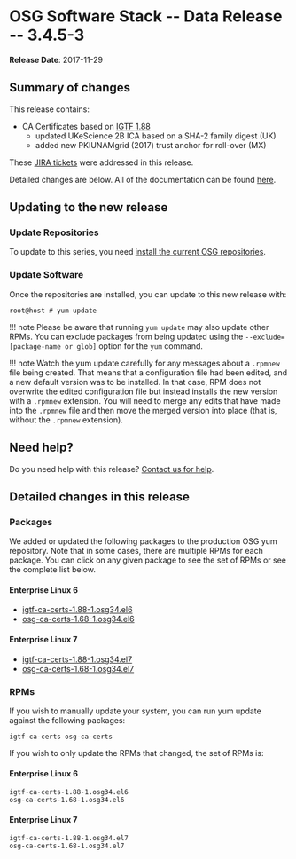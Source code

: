 OSG Software Stack -- Data Release -- 3.4.5-3
=============================================

**Release Date**: 2017-11-29

Summary of changes
------------------

This release contains:

-   CA Certificates based on [IGTF 1.88](http://dist.eugridpma.info/distribution/igtf/current/CHANGES)
    - updated UKeScience 2B ICA based on a SHA-2 family digest (UK)
    - added new PKIUNAMgrid (2017) trust anchor for roll-over (MX)

These [JIRA tickets](https://jira.opensciencegrid.org/issues/?jql=project%20%3D%20SOFTWARE%20AND%20fixVersion%20%3D%203.4.5-3%20ORDER%20BY%20priority%20DESC%2C%20key%20DESC) were addressed in this release.

Detailed changes are below. All of the documentation can be found [here](../../).

Updating to the new release
---------------------------

### Update Repositories

To update to this series, you need [install the current OSG repositories](../../common/yum#install-osg-repositories).

### Update Software

Once the repositories are installed, you can update to this new release with:

``` console
root@host # yum update
```

!!! note
    Please be aware that running `yum update` may also update other RPMs. You can exclude packages from being updated using the `--exclude=[package-name or glob]` option for the `yum` command.

!!! note
    Watch the yum update carefully for any messages about a `.rpmnew` file being created. That means that a configuration file had been edited, and a new default version was to be installed. In that case, RPM does not overwrite the edited configuration file but instead installs the new version with a `.rpmnew` extension. You will need to merge any edits that have made into the `.rpmnew` file and then move the merged version into place (that is, without the `.rpmnew` extension).

Need help?
----------

Do you need help with this release? [Contact us for help](../../common/help).

Detailed changes in this release
--------------------------------

### Packages

We added or updated the following packages to the production OSG yum repository. Note that in some cases, there are multiple RPMs for each package. You can click on any given package to see the set of RPMs or see the complete list below.

#### Enterprise Linux 6

-   [igtf-ca-certs-1.88-1.osg34.el6](https://koji.chtc.wisc.edu/koji/search?match=glob&type=build&terms=igtf-ca-certs-1.88-1.osg34.el6)
-   [osg-ca-certs-1.68-1.osg34.el6](https://koji.chtc.wisc.edu/koji/search?match=glob&type=build&terms=osg-ca-certs-1.68-1.osg34.el6)

#### Enterprise Linux 7

-   [igtf-ca-certs-1.88-1.osg34.el7](https://koji.chtc.wisc.edu/koji/search?match=glob&type=build&terms=igtf-ca-certs-1.88-1.osg34.el7)
-   [osg-ca-certs-1.68-1.osg34.el7](https://koji.chtc.wisc.edu/koji/search?match=glob&type=build&terms=osg-ca-certs-1.68-1.osg34.el7)

### RPMs

If you wish to manually update your system, you can run yum update against the following packages:

    igtf-ca-certs osg-ca-certs

If you wish to only update the RPMs that changed, the set of RPMs is:

#### Enterprise Linux 6

``` file
igtf-ca-certs-1.88-1.osg34.el6
osg-ca-certs-1.68-1.osg34.el6
```

#### Enterprise Linux 7

``` file
igtf-ca-certs-1.88-1.osg34.el7
osg-ca-certs-1.68-1.osg34.el7
```
